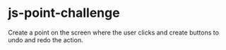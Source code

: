 # js-point-challenge
Create a point on the screen where the user clicks and create buttons to undo and redo the action.

